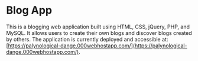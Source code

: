 # Blog App
This is a blogging web application built using HTML, CSS, jQuery, PHP, and MySQL. It allows users to create their own blogs and discover blogs created by others. The application is currently deployed and accessible at: [https://palynological-dange.000webhostapp.com/](https://palynological-dange.000webhostapp.com/).
